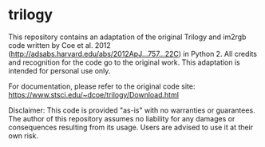 # trilogy
This repository contains an adaptation of the original Trilogy and im2rgb code written by Coe et al. 2012 (http://adsabs.harvard.edu/abs/2012ApJ...757...22C) in Python 2. All credits and recognition for the code go to the original work. This adaptation is intended for personal use only.

For documentation, please refer to the original code site: https://www.stsci.edu/~dcoe/trilogy/Download.html

Disclaimer:
This code is provided "as-is" with no warranties or guarantees. The author of this repository assumes no liability for any damages or consequences resulting from its usage. Users are advised to use it at their own risk.
